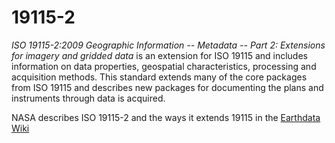 # 19115-2

*ISO 19115-2:2009 Geographic Information -- Metadata -- Part 2: Extensions for imagery and gridded data* is an extension for ISO 19115 and includes information on data properties, geospatial characteristics, processing and acquisition methods. This standard extends many of the core packages from ISO 19115 and describes new packages for documenting the plans and instruments through data is acquired.

NASA describes ISO 19115-2 and the ways it extends 19115 in the [Earthdata Wiki](https://wiki.earthdata.nasa.gov/display/NASAISO/ISO+19115-2)

